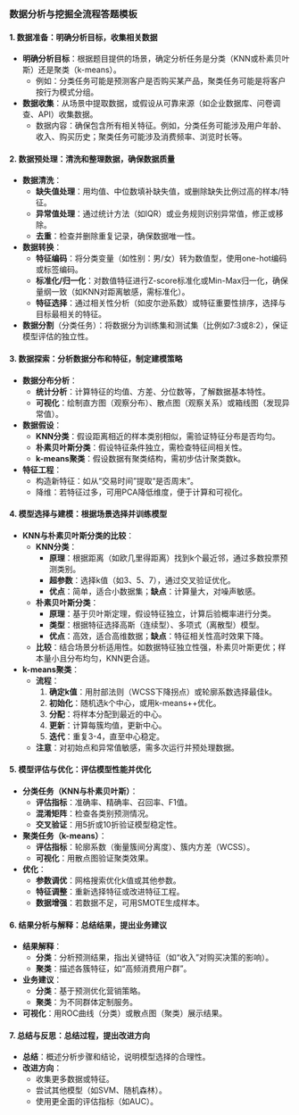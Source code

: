 
### 数据分析与挖掘全流程答题模板

#### 1. 数据准备：明确分析目标，收集相关数据
- **明确分析目标**：根据题目提供的场景，确定分析任务是分类（KNN或朴素贝叶斯）还是聚类（k-means）。  
  - 例如：分类任务可能是预测客户是否购买某产品，聚类任务可能是将客户按行为模式分组。  
- **数据收集**：从场景中提取数据，或假设从可靠来源（如企业数据库、问卷调查、API）收集数据。  
  - 数据内容：确保包含所有相关特征。例如，分类任务可能涉及用户年龄、收入、购买历史；聚类任务可能涉及消费频率、浏览时长等。  

#### 2. 数据预处理：清洗和整理数据，确保数据质量
- **数据清洗**：  
  - **缺失值处理**：用均值、中位数填补缺失值，或删除缺失比例过高的样本/特征。  
  - **异常值处理**：通过统计方法（如IQR）或业务规则识别异常值，修正或移除。  
  - **去重**：检查并删除重复记录，确保数据唯一性。  
- **数据转换**：  
  - **特征编码**：将分类变量（如性别：男/女）转为数值型，使用one-hot编码或标签编码。  
  - **标准化/归一化**：对数值特征进行Z-score标准化或Min-Max归一化，确保量纲一致（如KNN对距离敏感，需标准化）。  
  - **特征选择**：通过相关性分析（如皮尔逊系数）或特征重要性排序，选择与目标最相关的特征。  
- **数据分割**（分类任务）：将数据分为训练集和测试集（比例如7:3或8:2），保证模型评估的独立性。  

#### 3. 数据探索：分析数据分布和特征，制定建模策略
- **数据分布分析**：  
  - **统计分析**：计算特征的均值、方差、分位数等，了解数据基本特性。  
  - **可视化**：绘制直方图（观察分布）、散点图（观察关系）或箱线图（发现异常值）。  
- **数据假设**：  
  - **KNN分类**：假设距离相近的样本类别相似，需验证特征分布是否均匀。  
  - **朴素贝叶斯分类**：假设特征条件独立，需检查特征间相关性。  
  - **k-means聚类**：假设数据有聚类结构，需初步估计聚类数k。  
- **特征工程**：  
  - 构造新特征：如从“交易时间”提取“是否周末”。  
  - 降维：若特征过多，可用PCA降低维度，便于计算和可视化。  

#### 4. 模型选择与建模：根据场景选择并训练模型
- **KNN与朴素贝叶斯分类的比较**：  
  - **KNN分类**：  
    - **原理**：根据距离（如欧几里得距离）找到k个最近邻，通过多数投票预测类别。  
    - **超参数**：选择k值（如3、5、7），通过交叉验证优化。  
    - **优点**：简单，适合小数据集；**缺点**：计算量大，对噪声敏感。  
  - **朴素贝叶斯分类**：  
    - **原理**：基于贝叶斯定理，假设特征独立，计算后验概率进行分类。  
    - **类型**：根据特征选择高斯（连续型）、多项式（离散型）模型。  
    - **优点**：高效，适合高维数据；**缺点**：特征相关性高时效果下降。  
  - **比较**：结合场景分析适用性。如数据特征独立性强，朴素贝叶斯更优；样本量小且分布均匀，KNN更合适。  
- **k-means聚类**：  
  - **流程**：  
    1. **确定k值**：用肘部法则（WCSS下降拐点）或轮廓系数选择最佳k。  
    2. **初始化**：随机选k个中心，或用k-means++优化。  
    3. **分配**：将样本分配到最近的中心。  
    4. **更新**：计算每簇均值，更新中心。  
    5. **迭代**：重复3-4，直至中心稳定。  
  - **注意**：对初始点和异常值敏感，需多次运行并预处理数据。  

#### 5. 模型评估与优化：评估模型性能并优化
- **分类任务（KNN与朴素贝叶斯）**：  
  - **评估指标**：准确率、精确率、召回率、F1值。  
  - **混淆矩阵**：检查各类别预测情况。  
  - **交叉验证**：用5折或10折验证模型稳定性。  
- **聚类任务（k-means）**：  
  - **评估指标**：轮廓系数（衡量簇间分离度）、簇内方差（WCSS）。  
  - **可视化**：用散点图验证聚类效果。  
- **优化**：  
  - **参数调优**：网格搜索优化k值或其他参数。  
  - **特征调整**：重新选择特征或改进特征工程。  
  - **数据增强**：若数据不足，可用SMOTE生成样本。  

#### 6. 结果分析与解释：总结结果，提出业务建议
- **结果解释**：  
  - **分类**：分析预测结果，指出关键特征（如“收入”对购买决策的影响）。  
  - **聚类**：描述各簇特征，如“高频消费用户群”。  
- **业务建议**：  
  - **分类**：基于预测优化营销策略。  
  - **聚类**：为不同群体定制服务。  
- **可视化**：用ROC曲线（分类）或散点图（聚类）展示结果。  

#### 7. 总结与反思：总结过程，提出改进方向
- **总结**：概述分析步骤和结论，说明模型选择的合理性。  
- **改进方向**：  
  - 收集更多数据或特征。  
  - 尝试其他模型（如SVM、随机森林）。  
  - 使用更全面的评估指标（如AUC）。  


